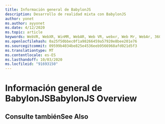 ```yaml
---
title: Información general de BabylonJS
description: Desarrollo de realidad mixta con BabylonJS
author: yonet
ms.author: ayyonet
ms.date: 4/12/2020
ms.topic: article
keywords: WebVR, WebXR, WinMR, WebAR, Web VR, webxr, Web Mr, WebAr, 360, 360 vídeo, 360 vídeos, 360 Photo, 360 photos, 360 Content, Web inmersivo, immersiveweb, IW
ms.openlocfilehash: 0a25f50bbec0f1a98266459a57920e8bee201e76
ms.sourcegitcommit: 09599b4034be825e4536eeb9566968afd021d5f3
ms.translationtype: MT
ms.contentlocale: es-ES
ms.lasthandoff: 10/03/2020
ms.locfileid: "91693150"
---
```

# <a name="babylonjs-overview"></a><span data-ttu-id="4a7cd-104">Información general de BabylonJS</span><span class="sxs-lookup"><span data-stu-id="4a7cd-104">BabylonJS Overview</span></span>

## <a name="see-also"></a><span data-ttu-id="4a7cd-105">Consulte también</span><span class="sxs-lookup"><span data-stu-id="4a7cd-105">See Also</span></span>

